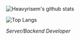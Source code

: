 ![Heavyrisem's github stats](https://github-readme-stats.vercel.app/api?username=heavyrisem&count_private=true&show_icons=true&hide=issues,contribs&theme=graywhite)

![Top Langs](https://github-readme-stats.vercel.app/api/top-langs/?username=heavyrisem&layout=compact&theme=graywhite)

*Server/Backend Developer*
